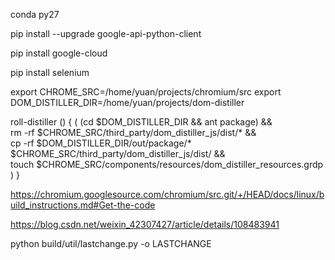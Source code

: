 conda py27

pip install --upgrade google-api-python-client

pip install google-cloud

pip install selenium

export CHROME_SRC=/home/yuan/projects/chromium/src
export DOM_DISTILLER_DIR=/home/yuan/projects/dom-distiller

roll-distiller () {
  (
    (cd $DOM_DISTILLER_DIR && ant package) && \
    rm -rf $CHROME_SRC/third_party/dom_distiller_js/dist/* && \
    cp -rf $DOM_DISTILLER_DIR/out/package/* $CHROME_SRC/third_party/dom_distiller_js/dist/ && \
    touch $CHROME_SRC/components/resources/dom_distiller_resources.grdp
  )
}

https://chromium.googlesource.com/chromium/src.git/+/HEAD/docs/linux/build_instructions.md#Get-the-code

https://blog.csdn.net/weixin_42307427/article/details/108483941

python build/util/lastchange.py -o LASTCHANGE